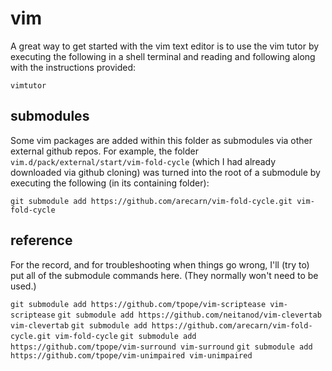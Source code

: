 
# vim

A great way to get started with the vim text editor is to use the vim tutor by
executing the following in a shell terminal and reading and following along with
the instructions provided:

`vimtutor`


## submodules

Some vim packages are added within this folder as submodules via other external
github repos. For example, the folder `vim.d/pack/external/start/vim-fold-cycle`
(which I had already downloaded via github cloning) was turned into the root of
a submodule by executing the following (in its containing folder):

`git submodule add https://github.com/arecarn/vim-fold-cycle.git vim-fold-cycle`


## reference

For the record, and for troubleshooting when things go wrong, I'll (try to) put
all of the submodule commands here.  (They normally won't need to be used.)

`git submodule add https://github.com/tpope/vim-scriptease vim-scriptease`
`git submodule add https://github.com/neitanod/vim-clevertab vim-clevertab`
`git submodule add https://github.com/arecarn/vim-fold-cycle.git vim-fold-cycle`
`git submodule add https://github.com/tpope/vim-surround vim-surround`
`git submodule add https://github.com/tpope/vim-unimpaired vim-unimpaired`


